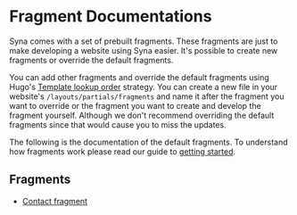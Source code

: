 # Fragment Documentations

Syna comes with a set of prebuilt fragments. These fragments are just to make developing a website using Syna easier. It's possible to create new fragments or override the default fragments.

You can add other fragments and override the default fragments using Hugo's [Template lookup order](https://gohugo.io/templates/lookup-order/) strategy. You can create a new file in your website's `/layouts/partials/fragments` and name it after the fragment you want to override or the fragment you want to create and develop the fragment yourself. Although we don't recommend overriding the default fragments since that would cause you to miss the updates.

The following is the documentation of the default fragments. To understand how fragments work please read our guide to [getting started](../README.md#fragments).

## Fragments

- [Contact fragment](./contact.md)
